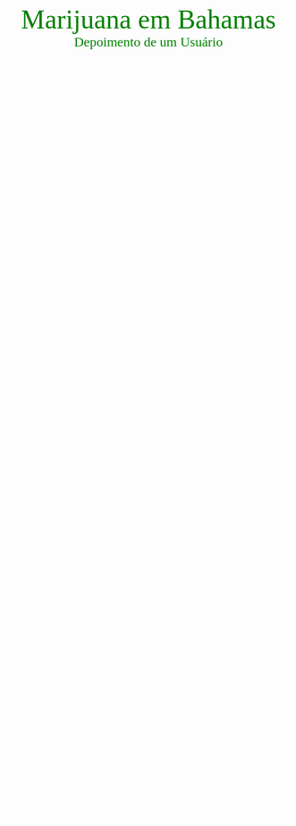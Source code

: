 <html>

<head>
<titulo><font color="green" SIZE="20" face="impact"><center> Marijuana em Bahamas </center></font></titulo>
<subtitulo><font color="green" SIZE="5" face="verdana"><center> Depoimento de um Usuário </center></font></subtitulo>
</head>

<body background="imagem estudo.png"leftmargin="250"topmargin="50">
<texto><font color="white" face="verdana">
<p><justify>
Antes de mais nada, gostaria de pedir a GENTILEZA de termos um debate RACIONAL e sem preconceitos acerca do assunto. 
Estou postando nessa seção por estar cônscio de que aqui não haverão adolescentes arrogantes sem argumentos ou embasamentos. Enfim...
</p></justify>
<p><justify>
Tenho 28 anos, dos quais 8 deles sou usuário da Cannabis Sativa. Droga popularmente conhecida como Maconha.
Sou solteiro e tenho uma filha com a idade do tempo que uso a erva. 
Quando era mais jovem, lá pelos meus 14~15 anos de idade, sabia que meu irmão fumava com seus amigos. Algumas vezes aqui em casa mesmo.
</p>
Tinha muito preconceito para com a erva sem mesmo saber o motivo. Na verdade, eu culpava o cheiro que achava desagradável. Não entendia o porquê odiava tanto. Não podia ser somente pelo cheiro. Talvez o tanto que as pessoas falavam, acabei acreditando em tudo e por fim acabei criando um certo preconceito.

Quando estava com 19 para 20 anos, estava passando por uma situação complicada no meu relacionamento com a mãe da minha filha que já estava para nascer. 

Frequentava a casa de um colega que na frente era um bar e atrás, sua antiga residência. Dávamos festas com churrasco, bebidas de graça e muita, muita droga. Das quais Maconha e Cocaína imperavam. 

Certo dia tive a curiosidade de experimentar maconha (Nos meus 16 anos, tinha experimentado cocaína, mas maconha, nunca). Achei aquilo o máximo. O ápice da alegria. O apogeu do relaxamento. Vi, na maconha, uma válvula de escape para os problemas cotidianos. Tinha um problema? Era só fumar um beck e pronto! Tudo estava mais tranquilo, conseguia pensar com mais calma.

No começo fumava muito pouco. Não conseguia dar mais do que 6 pegas no baseado que não aguentava a brisa. 
Fumava apenas nos finais de semana que ia pra casa desse meu colega (ou seja, todos os fins de semana) até que a quantidade que estava fumando já não era suficiente. Já não e dava mais aquele 'barato' do começo. Então, comecei a fumar em quantidades maiores. 
Naquela época, não conseguia bolar (fazer o cigarro), então não tinha como fumar muito mais do que um baseado com um colega.

Coloquei na minha cabeça que deveria aprender a bolar sozinho, para então poder fumar sozinho a quantidade que eu quisesse. E assim aconteceu...
Depois disso, comecei a comprar 50g por mês (que dá R$ 150,00 - maconha de 'qualidade') e a fumar todas essas 50g. 
Meu pai faleceu, meu irmão mais velho (não o que fumava) acabou saindo de casa, minha mãe foi morar em outra cidade e deixou eu e meu irmão (o que fuma) morando aqui, sozinhos.
</p></justify>

<p>
Fizemos do nosso apartamento, a Babilônia. Fumávamos MUITA maconha. Coisa de 4~5 baseados POR DIA da semana e nos finais de semana cerca de 8~10 POR DIA.
Percebi então que estava há muito tempo viciado. E um viciado crônico. Não de chegar ao ponto de roubar, pois creio eu que a maconha não te deixa na paranoia de char a esse ponto. 

Eu era uma pessoa que, depois que comecei a fumar, defendia a legalização da droga com unhas e dentes. Argumentando sempre à favor e com provas científicas. Mas na maioria das vezes, médicas e não recreativas.

A maconha me ajudou MUITO a crescer. Eu era uma pessoa fechada, reservada e que tinha uma visão muito limitada de tudo.
Estou tentando parar, mas é muito difícil. Consegui, com muita força de vontade e consciência, dar uma diminuída radical.
Agora, fumo 1 baseado por semana. Trabalho de manhã e a tarde, de noite vou para a faculdade e quando volto, dou dois, três pegas, briso um pouco na internet, jogos ou em algo na tv e vou dormir.
Fins de semana, fumo só um e de noite. 
</p>

<p>
Minha conclusão: Se você não fuma, mas tem vontade de experimentar. NÃO EXPERIMENTE. Por mais que você diga "Eu sei a hora de parar", você estará mentindo para você mesmo. Pois um vício não é nada fácil de largar. E eu sou a prova viva disso.
O tempo dela me ajudar já foi. Ela já abriu minha mente e agora está me prejudicando. 
Quando não tenho um beck pra fumar, fico muito nervoso. Não ao ponto de sair quebrando tudo. Mas de dar coices em pessoas queridas.

Sem contar o gasto não só com a maconha em si, mas também com 'laricas'. O uso da erva vem acompanhado de um rombo no estômago, que te dá vontade de comer tudo -no meu caso, doces.
Até nisso ela me prejudicou: Estou com um dente cariado que terá que ser arrancado. Meu dentista me disse: "Em pleno século XXI ter que arrancar um dente com tantas opções para a higiene bucal". 
Não que eu não fazia a higiene. Pelo contrário, fazia até muito bem. Mas o problema era o excesso de açúcar.
</p>
Bom, espero um dia largar dessa merdda de uma vez por todas. Pode soar meio estranho, mas tenho consciência de que devo parar de uma vez por todas para focar definitivamente e somente na minha carreira. Pois na sala de aula, mesmo reduzindo o uso, ainda fico um pouco desconcentrado, meio avoado. E isso não está sendo bom, vez que, ganho um salário-miséria que só da pra pagar a faculdade, pagar a condução e pensão alimentícia.

Portanto pessoal, antes de querer se aventurar na 'brisa' da maconha, em ser 'descolado' e 'cool', pensem que seu uso recreativo agora, pode se tornar um vício crônico amanhã.

Por esse motivo, pode ser egoísta e limitado para uns, mas hoje não sou mais à favor da legalização da maconha. Pois, por experiência de vida, afirmo que ela não é uma 'erva natural que não faz mal à ninguém'.

Abraços e mais uma vez peço: Sem julgamentos e preconceitos. Vamos tentar debater esse assunto seríssimo que está em pauta, inclusive no Congresso Nacional.
</texto></font>












</body>



</html>
